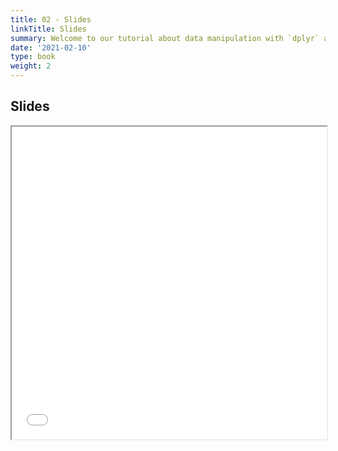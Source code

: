 ```yaml
---
title: 02 - Slides
linkTitle: Slides
summary: Welcome to our tutorial about data manipulation with `dplyr` and the Potential Outcomes Framework
date: '2021-02-10'
type: book
weight: 2
---
```


## Slides

<iframe src="../w2_foundations.pdf#view=fit" width="100%" height="500px">
    </iframe>

<!--
## Courses in this program

{{< list_children >}}

{{< figure src="featured.jpg" >}}

{{< callout note >}}
The parameter $\mu$ is the mean or expectation of the distribution.
$\sigma$ is its standard deviation.
The variance of the distribution is $\sigma^{2}$.
{{< /callout >}}
-->
